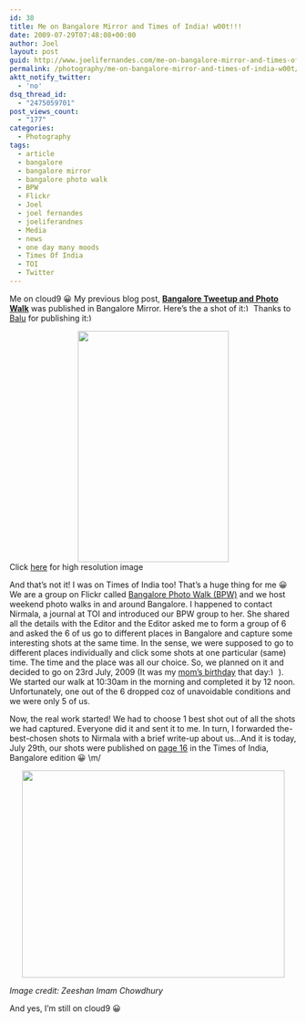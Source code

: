 ```yaml
---
id: 38
title: Me on Bangalore Mirror and Times of India! w00t!!!
date: 2009-07-29T07:48:08+00:00
author: Joel
layout: post
guid: http://www.joelifernandes.com/me-on-bangalore-mirror-and-times-of-india-w00t/
permalink: /photography/me-on-bangalore-mirror-and-times-of-india-w00t/
aktt_notify_twitter:
  - 'no'
dsq_thread_id:
  - "2475059701"
post_views_count:
  - "177"
categories:
  - Photography
tags:
  - article
  - bangalore
  - bangalore mirror
  - bangalore photo walk
  - BPW
  - Flickr
  - Joel
  - joel fernandes
  - joeliferandnes
  - Media
  - news
  - one day many moods
  - Times Of India
  - TOI
  - Twitter
---
```

Me on cloud9 😀 My previous blog post, **[Bangalore Tweetup and Photo Walk](http://www.joelifernandes.com/bangalore-tweetup-and-photo-walk/)** was published in Bangalore Mirror. Here’s the a shot of it<img src="http://joelifernandes.com/wp-includes/images/smilies/simple-smile.png" alt=":)" class="wp-smiley" style="height: 1em; max-height: 1em;" /> Thanks to [Balu](http://twitter.com/chupchap) for publishing it<img src="http://joelifernandes.com/wp-includes/images/smilies/simple-smile.png" alt=":)" class="wp-smiley" style="height: 1em; max-height: 1em;" /> 

[<img style="display: block; float: none; margin-left: auto; margin-right: auto" src="http://farm3.static.flickr.com/2524/3768545460_038dd8c1fc_b.jpg" alt="" width="265" height="405" />](http://www.flickr.com/photos/joelfernandes/3768545460/sizes/l/) Click [here](http://www.flickr.com/photos/joelfernandes/3768545460/sizes/l/) for high resolution image

And that’s not it! I was on Times of India too! That’s a huge thing for me 😀 We are a group on Flickr called [Bangalore Photo Walk (BPW)](http://www.flickr.com/groups/blorephotowalk/pool/) and we host weekend photo walks in and around Bangalore. I happened to contact Nirmala, a journal at TOI and introduced our BPW group to her. She shared all the details with the Editor and the Editor asked me to form a group of 6 and asked the 6 of us go to different places in Bangalore and capture some interesting shots at the same time. In the sense, we were supposed to go to different places individually and click some shots at one particular (same) time. The time and the place was all our choice. So, we planned on it and decided to go on 23rd July, 2009 (It was my [mom’s birthday](http://www.daijiworld.com/chan/egreet_view.asp?eg_id=128466) that day<img src="http://joelifernandes.com/wp-includes/images/smilies/simple-smile.png" alt=":)" class="wp-smiley" style="height: 1em; max-height: 1em;" /> ). We started our walk at 10:30am in the morning and completed it by 12 noon. Unfortunately, one out of the 6 dropped coz of unavoidable conditions and we were only 5 of us.

<!--more-->

Now, the real work started! We had to choose 1 best shot out of all the shots we had captured. Everyone did it and sent it to me. In turn, I forwarded the-best-chosen shots to Nirmala with a brief write-up about us…And it is today, July 29th, our shots were published on [page 16](http://lite.epaper.timesofindia.com/mobile.aspx?article=yes&pageid=16&sectid=edid=&edlabel=TOIBG&mydateHid=29-07-2009&pubname=Times%20of%20India%20-%20Bangalore&edname=&articleid=Ar01601&publabel=TOI) in the Times of India, Bangalore edition 😀 \m/

<img style="display: block; float: none; margin-left: auto; margin-right: auto" src="http://photos-c.ak.fbcdn.net/hphotos-ak-snc1/hs180.snc1/6772_132105337587_763362587_3144978_6240248_n.jpg" alt="" width="461" height="363" /> 

_Image credit: Zeeshan Imam Chowdhury_

And yes, I’m still on cloud9 😀